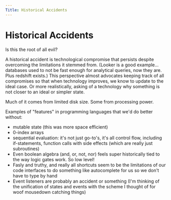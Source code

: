 ```yaml
---
Title: Historical Accidents
---
```


# Historical Accidents

Is this the root of all evil? 

A historical accident is technological compromise that persists despite overcoming the limitations it stemmed from. (Looker is a good example... databases used to not be fast enough for analytical queries, now they are. Plus redshift exists.) This perspective almost advocates keeping track of all compromises so that when technology improves, we know to update to the ideal case. Or more realistically, asking of a technology why something is not closer to an ideal or simpler state.

Much of it comes from limited disk size. Some from processing power.

Examples of "features" in programming languages that we'd do better without:

* mutable state (this was more space efficient)
* 0-index arrays
* sequential evaluation: it's not just go-to's, it's all control flow, including if-statements, function calls with side effects (which are really just subroutines)
* Even boolean algebra (and, or, not, nor) feels super historically tied to the way logic gates work. So low level! 
* Fasly and truthy, and really all shortcuts seem to be the limitations of our code interfaces to do something like autocomplete for us so we don't have to type by hand
* Event listeners are probably an accident or something (I'm thinking of the unification of states and events with the scheme I thought of for woof mousedown catching things)


<script>

(function(i,s,o,g,r,a,m){i['GoogleAnalyticsObject']=r;i[r]=i[r]||function(){
(i[r].q=i[r].q||[]).push(arguments)},i[r].l=1*new Date();a=s.createElement(o),
m=s.getElementsByTagName(o)[0];a.async=1;a.src=g;m.parentNode.insertBefore(a,m)
})(window,document,'script','https://www.google-analytics.com/analytics.js','ga');

ga('create', 'UA-103157758-1', 'auto');
ga('send', 'pageview');

</script>
<script repoPath="stevekrouse/futureofcoding.org" type="text/javascript" src="/unbreakable-links/index.js"></script>